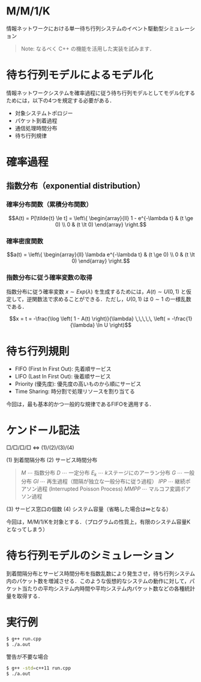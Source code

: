 # M/M/1/K
情報ネットワークにおける単一待ち行列システムのイベント駆動型シミュレーション

> Note: なるべく C++ の機能を活用した実装を試みます．

# 待ち行列モデルによるモデル化

情報ネットワークシステムを確率過程に従う待ち行列モデルとしてモデル化するためには，以下の4つを規定する必要がある．

- 対象システムトポロジー
- パケット到着過程
- 通信処理時間分布
- 待ち行列規律

# 確率過程

## 指数分布（exponential distribution）
### 確率分布関数（累積分布関数）
```math
A(t) = P[\tilde{t} \le t] = \left\{
    \begin{array}{ll}
    1 - e^{-\lambda t} & (t \ge 0) \\
    0 & (t \lt 0)
    \end{array}
\right.
```
### 確率密度関数
```math
a(t) = \left\{
    \begin{array}{ll}
    \lambda e^{-\lambda t} & (t \ge 0) \\
    0 & (t \lt 0)
    \end{array}
\right.
```

### 指数分布に従う確率変数の取得
指数分布に従う確率変数 $x \sim Exp(\lambda)$ を生成するためには，$A(t) \sim U(0,1)$ と仮定して，逆関数法で求めることができる．ただし，$U(0,1)$ は $0 \sim 1$ の一様乱数である．
```math
x = t = -\frac{\log \left( 1 - A(t) \right)}{\lambda} \,\,\,\,\, \left( = -\frac{1}{\lambda} \ln U \right)
```
# 待ち行列規則

- FIFO (First In First Out): 先着順サービス
- LIFO (Last In First Out): 後着順サービス
- Priority (優先度): 優先度の高いものから順にサービス
- Time Sharing: 時分割で処理リソースを割り当てる

今回は，最も基本的かつ一般的な規律であるFIFOを適用する．


# ケンドール記法
□/□/□/□ $\Leftrightarrow$ (1)/(2)/(3)/(4)

(1) 到着間隔分布
(2) サービス時間分布
> $M$ $\cdots$ 指数分布
> $D$ $\cdots$ 一定分布
> $E_k$ $\cdots$ $k$ステージにのアーラン分布
> $G$ $\cdots$ 一般分布
> $GI$ $\cdots$ 再生過程（間隔が独立な一般分布に従う過程）
> $IPP$ $\cdots$ 継続ポアソン過程 (Interrupted Poisson Process)
> $MMPP$ $\cdots$ マルコフ変調ポアソン過程

(3) サービス窓口の個数
(4) システム容量（省略した場合は$\infty$となる）

今回は，M/M/1/Kを対象とする．（プログラムの性質上，有限のシステム容量Kとなってしまう）

# 待ち行列モデルのシミュレーション
到着間隔分布とサービス時間分布を指数乱数により発生させ，待ち行列システム内のパケット数を増減させる．このような仮想的なシステムの動作に対して，パケット当たりの平均システム内時間や平均システム内パケット数などの各種統計量を取得する．


# 実行例
```bash
$ g++ run.cpp
$ ./a.out
```

警告が不要な場合
```bash
$ g++ -std=c++11 run.cpp
$ ./a.out
```
